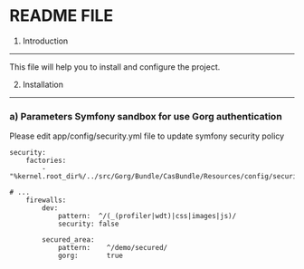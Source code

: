 README FILE
===========

1) Introduction
---------------
This file will help you to install and configure the project.

2) Installation
---------------

### a) Parameters Symfony sandbox for use Gorg authentication

Please edit app/config/security.yml file to update symfony security policy

	security:
	    factories:
	        - "%kernel.root_dir%/../src/Gorg/Bundle/CasBundle/Resources/config/security_factories.xml"
	
	# ...
	    firewalls:
	        dev:
	            pattern:  ^/(_(profiler|wdt)|css|images|js)/
	            security: false
	
	        secured_area:
	            pattern:    ^/demo/secured/
	            gorg:       true
